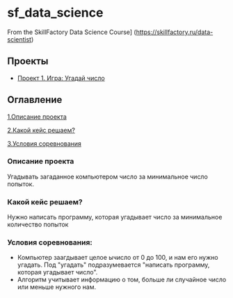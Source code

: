 # sf_data_science
From the SkillFactory Data Science Course] (https://skillfactory.ru/data-scientist)

## Проекты

* [Проект 1. Игра: Угадай число](https://github.com/Chaunny19/sf_data_science/tree/main/project_0)

## Оглавление
[1.Описание проекта](https://github.com/Chaunny19/sf_data_science/blob/main/README.md#Описаниепроекта)

[2.Какой кейс решаем?](https://github.com/Chaunny19/sf_data_science/blob/main/README.md#Какой-кейс-решаем)

[3.Условия соревнования](https://github.com/Chaunny19/sf_data_science/blob/main/README.md#Условия-соревнования)

### Описание проекта
Угадывать загаданное компьютером число за минимальное число попыток.


### Какой кейс решаем?
Нужно написать программу, которая угадывает число за минимальное количество попыток

### Условия соревнования:
- Компьютер заагдывает целое ычисло от 0 до 100, и нам его нужно угадать. Под "угадать" подразумевается "написать программу, которая угадывает число".
- Алгоритм учитывает информацию о том, больше ли случайное число или меньше нужного нам.
